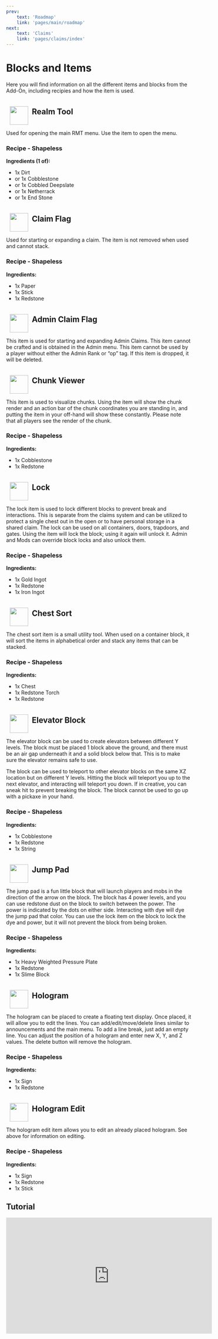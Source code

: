 ```yaml
---
prev: 
    text: 'Roadmap'
    link: 'pages/main/roadmap'
next: 
    text: 'Claims'
    link: 'pages/claims/index'
---
```


# Blocks and Items

Here you will find information on all the different items and blocks from the Add-On, including recipies and how the item is used.


<div style="display: flex; align-items: center;">
  <img src="/assets/images/items/realm_tool.png" width="50" height="50" style="margin-left: 10px; margin-right: 10px; margin-top: 20px;">
  <h2 id="realm-tool" style="margin: 0;">Realm Tool</h2>
</div>

Used for opening the main RMT menu. Use the item to open the menu.

### Recipe - Shapeless
**Ingredients (1 of):**
- 1x Dirt
- or 1x Cobblestone
- or 1x Cobbled Deepslate
- or 1x Netherrack
- or 1x End Stone


<div style="display: flex; align-items: center;">
  <img src="/assets/images/items/claim_flag.png" width="50" height="50" style="margin-left: 10px; margin-right: 10px; margin-top: 20px;">
  <h2 id="claim-flag" style="margin: 0;">Claim Flag</h2>
</div>

Used for starting or expanding a claim. The item is not removed when used and cannot stack.

### Recipe - Shapeless
**Ingredients:**
- 1x Paper
- 1x Stick
- 1x Redstone

<div style="display: flex; align-items: center;">
  <img src="/assets/images/items/admin_claim_flag.png" width="50" height="50" style="margin-left: 10px; margin-right: 10px; margin-top: 20px;">
  <h2 id="admin-claim-flag" style="margin: 0;">Admin Claim Flag</h2>
</div>

This item is used for starting and expanding Admin Claims. This item cannot be crafted and is obtained in the Admin menu. This item cannot be used by a player without either the Admin Rank or “op” tag. If this item is dropped, it will be deleted.

<div style="display: flex; align-items: center;">
  <img src="/assets/images/items/chunk_viewer.png" width="50" height="50" style="margin-left: 10px; margin-right: 10px; margin-top: 20px;">
  <h2 id="chunk-viewer" style="margin: 0;">Chunk Viewer</h2>
</div>

This item is used to visualize chunks. Using the item will show the chunk render and an action bar of the chunk coordinates you are standing in, and putting the item in your off-hand will show these constantly. Please note that all players see the render of the chunk.

### Recipe - Shapeless
**Ingredients:**
- 1x Cobblestone
- 1x Redstone

<div style="display: flex; align-items: center;">
  <img src="/assets/images/items/lock.png" width="50" height="50" style="margin-left: 10px; margin-right: 10px; margin-top: 20px;">
  <h2 id="lock" style="margin: 0;">Lock</h2>
</div>

The lock item is used to lock different blocks to prevent break and interactions. This is separate from the claims system and can be utilized to protect a single chest out in the open or to have personal storage in a shared claim. The lock can be used on all containers, doors, trapdoors, and gates. Using the item will lock the block; using it again will unlock it. Admin and Mods can override block locks and also unlock them.

### Recipe - Shapeless
**Ingredients:**
- 1x Gold Ingot
- 1x Redstone
- 1x Iron Ingot

<div style="display: flex; align-items: center;">
  <img src="/assets/images/items/chest_sort.png" width="50" height="50" style="margin-left: 10px; margin-right: 10px; margin-top: 20px;">
  <h2 id="chest-sort" style="margin: 0;">Chest Sort</h2>
</div>

The chest sort item is a small utility tool. When used on a container block, it will sort the items in alphabetical order and stack any items that can be stacked.

### Recipe - Shapeless
**Ingredients:**
- 1x Chest
- 1x Redstone Torch
- 1x Redstone

<div style="display: flex; align-items: center;">
  <img src="/assets/images/items/elevator.png" width="50" height="50" style="margin-left: 10px; margin-right: 10px; margin-top: 20px;">
  <h2 id="elevator-block" style="margin: 0;">Elevator Block</h2>
</div>

The elevator block can be used to create elevators between different Y levels. The block must be placed 1 block above the ground, and there must be an air gap underneath it and a solid block below that. This is to make sure the elevator remains safe to use.

The block can be used to teleport to other elevator blocks on the same XZ location but on different Y levels. Hitting the block will teleport you up to the next elevator, and interacting will teleport you down. If in creative, you can sneak hit to prevent breaking the block. The block cannot be used to go up with a pickaxe in your hand.

### Recipe - Shapeless
**Ingredients:**
- 1x Cobblestone
- 1x Redstone
- 1x String

<div style="display: flex; align-items: center;">
  <img src="/assets/images/items/jumppad.png" width="50" height="50" style="margin-left: 10px; margin-right: 10px; margin-top: 20px;">
  <h2 id="jump-pad" style="margin: 0;">Jump Pad</h2>
</div>

The jump pad is a fun little block that will launch players and mobs in the direction of the arrow on the block. The block has 4 power levels, and you can use redstone dust on the block to switch between the power. The power is indicated by the dots on either side. Interacting with dye will dye the jump pad that color. You can use the lock item on the block to lock the dye and power, but it will not prevent the block from being broken.

### Recipe - Shapeless
**Ingredients:**
- 1x Heavy Weighted Pressure Plate
- 1x Redstone
- 1x Slime Block

<div style="display: flex; align-items: center;">
  <img src="/assets/images/items/hologram.png" width="50" height="50" style="margin-left: 10px; margin-right: 10px; margin-top: 20px;">
  <h2 id="hologram" style="margin: 0;">Hologram</h2>
</div>

The hologram can be placed to create a floating text display. Once placed, it will allow you to edit the lines. You can add/edit/move/delete lines similar to announcements and the main menu. To add a line break, just add an empty line. You can adjust the position of a hologram and enter new X, Y, and Z values. The delete button will remove the hologram.

### Recipe - Shapeless
**Ingredients:**
- 1x Sign
- 1x Redstone

<div style="display: flex; align-items: center;">
  <img src="/assets/images/items/hologram_edit.png" width="50" height="50" style="margin-left: 10px; margin-right: 10px; margin-top: 20px;">
  <h2 id="hologram-edit" style="margin: 0;">Hologram Edit</h2>
</div>

The hologram edit item allows you to edit an already placed hologram. See above for information on editing.

### Recipe - Shapeless
**Ingredients:**
- 1x Sign
- 1x Redstone
- 1x Stick


## Tutorial
<iframe width="560" height="315" src="https://www.youtube.com/embed/oXZy5YAgGDo?si=Bb5bRaym1QaNjmeR" title="YouTube video player" frameborder="0" allow="accelerometer; autoplay; clipboard-write; encrypted-media; gyroscope; picture-in-picture; web-share" referrerpolicy="strict-origin-when-cross-origin" allowfullscreen></iframe>